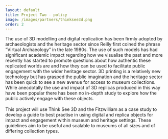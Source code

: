```yaml
---
layout: default
title: Project Two - policy
image: /images/partners/thinksee3d.png
order: 2
---
```

The use of 3D modelling and digital replication has been firmly adopted by archaeologists and the heritage sector since Reilly first coined the phrase “Virtual Archaeology” in the late 1980s. The use of such models has had significant academic impact regarding how we visualise the past and more recently has started to promote questions about how authentic these replicated worlds are and how they can be used to facilitate public engagement with the wider heritage sector. 3D printing is a relatively new technology but has grasped the public imagination and the heritage sector has been quick to see a new avenue for access to museum collections. While anecdotally the use and impact of 3D replicas produced in this way have been popular there has been no in-depth study to explore how the public actively engage with these objects. 
<br>
<br>
This project will use Think See 3D and the Fitzwilliam as a case study to develop a guide to best practise in using digital and replica objects for impact and engagement within museum and heritage settings. These guidelines aim to be useful and scalable to museums of all sizes and of differing collection types. 
